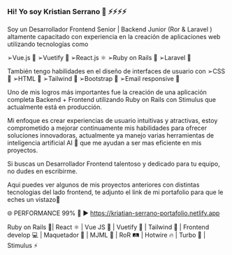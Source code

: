 ### Hi! Yo soy Kristian Serrano 👋 ⚡⚡⚡⚡ 
Soy un Desarrollador Frontend Senior | Backend Junior (Ror & Laravel ) altamente capacitado con experiencia en la creación de aplicaciones web utilizando tecnologías como 

➢Vue.js 💚
➢Vuetify 📒
➢React.js ⚛️
➢Ruby on Rails 🚆
➢Laravel 📖

También tengo habilidades en el diseño de interfaces de usuario con 
➢CSS 🎨
➢HTML 📝
➢Tailwind 💨
➢Bootstrap 👢
➢Email responsive 📧

Uno de mis logros más importantes fue la creación de una aplicación completa Backend + Frontend utilizando Ruby on Rails con Stimulus que actualmente está en producción. 

Mi enfoque es crear experiencias de usuario intuitivas y atractivas, estoy comprometido a mejorar continuamente mis habilidades para ofrecer soluciones innovadoras, actualmente ya manejo varias herramientas de inteligencia artificial AI 🤖 que me ayudan a ser mas eficiente en mis proyectos. 

Si buscas un Desarrollador Frontend talentoso y dedicado para tu equipo, no dudes en escribirme.

Aqui puedes ver algunos de mis proyectos anteriores con distintas tecnologias del lado frontend, te adjunto el link de mi portafolio para que le eches un vistazo📄

🌐 PERFORMANCE 99% 💪 ► https://kriatian-serrano-portafolio.netlify.app


Ruby on Rails 🚆| React ⚛️ | Vue JS 💚 | Vuetify 📒 | Tailwind 💨 | Frontend develop 💻 | Maquetador 📐 | MJML 📧 | RoR 🛤️ | Hotwire 🔥 | Turbo 🚀 | Stimulus ⚡
<!--
**kasnino/kasnino** is a ✨ _special_ ✨ repository because its `README.md` (this file) appears on your GitHub profile.

Here are some ideas to get you started:

- 🔭 I’m currently working on ...
- 🌱 I’m currently learning ...
- 👯 I’m looking to collaborate on ...
- 🤔 I’m looking for help with ...
- 💬 Ask me about ...
- 📫 How to reach me: ...
- 😄 Pronouns: ...
- ⚡ Fun fact: ...
-->
